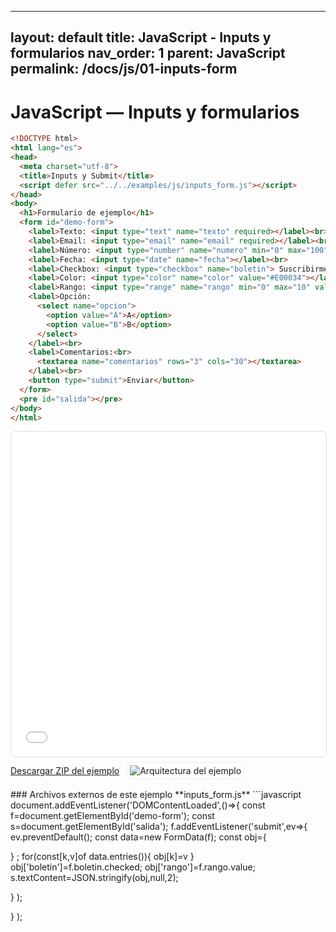 
---
layout: default
title: JavaScript - Inputs y formularios
nav_order: 1
parent: JavaScript
permalink: /docs/js/01-inputs-form
---

# JavaScript — Inputs y formularios

```html
<!DOCTYPE html>
<html lang="es">
<head>
  <meta charset="utf-8">
  <title>Inputs y Submit</title>
  <script defer src="../../examples/js/inputs_form.js"></script>
</head>
<body>
  <h1>Formulario de ejemplo</h1>
  <form id="demo-form">
    <label>Texto: <input type="text" name="texto" required></label><br>
    <label>Email: <input type="email" name="email" required></label><br>
    <label>Número: <input type="number" name="numero" min="0" max="100"></label><br>
    <label>Fecha: <input type="date" name="fecha"></label><br>
    <label>Checkbox: <input type="checkbox" name="boletin"> Suscribirme</label><br>
    <label>Color: <input type="color" name="color" value="#E00034"></label><br>
    <label>Rango: <input type="range" name="rango" min="0" max="10" value="5"></label><br>
    <label>Opción:
      <select name="opcion">
        <option value="A">A</option>
        <option value="B">B</option>
      </select>
    </label><br>
    <label>Comentarios:<br>
      <textarea name="comentarios" rows="3" cols="30"></textarea>
    </label><br>
    <button type="submit">Enviar</button>
  </form>
  <pre id="salida"></pre>
</body>
</html>
```
<iframe src="{{ '/assets/examples/js/inputs_form.html' | relative_url }}" width="100%" height="520" style="border:1px solid #ddd;border-radius:8px;"></iframe>
<div style="display:flex;align-items:center;gap:12px;margin:8px 0 16px;"><a class="btn" href="{{ '/assets/zips/inputs_form.zip' | relative_url }}">Descargar ZIP del ejemplo</a><img src="{{ '/assets/diagrams/inputs_form.svg' | relative_url }}" alt="Arquitectura del ejemplo" style="max-height:140px;border:1px solid #eee;padding:4px;border-radius:6px;background:#fff;"></div>
### Archivos externos de este ejemplo
**inputs_form.js**
```javascript
document.addEventListener('DOMContentLoaded',()=>{
const f=document.getElementById('demo-form');
const s=document.getElementById('salida');
f.addEventListener('submit',ev=>{
ev.preventDefault();
const data=new FormData(f);
const obj={

}
;
for(const[k,v]of data.entries()){
obj[k]=v
}
obj['boletin']=f.boletin.checked;
obj['rango']=f.rango.value;
s.textContent=JSON.stringify(obj,null,2);

}
);

}
);

```
